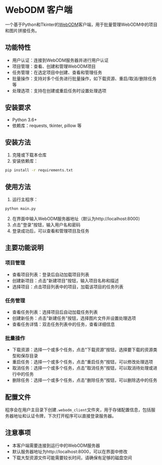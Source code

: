 # WebODM 客户端

一个基于Python和Tkinter的[WebODM](https://github.com/OpenDroneMap/WebODM)客户端，用于批量管理WebODM中的项目和图片拼接任务。

## 功能特性

- 用户认证：连接到WebODM服务器并进行用户认证
- 项目管理：查看、创建和管理WebODM项目
- 任务管理：在选定项目中创建、查看和管理任务
- 批量操作：支持对多个任务进行批量操作，如下载资源、重启/取消/删除任务等
- 处理选项：支持在创建或重启任务时设置处理选项

## 安装要求

- Python 3.6+
- 依赖库：requests, tkinter, pillow 等

## 安装方法

1. 克隆或下载本仓库
2. 安装依赖库：

```bash
pip install -r requirements.txt
```

## 使用方法

1. 运行主程序：

```bash
python main.py
```

2. 在界面中输入WebODM服务器地址（默认为http://localhost:8000）
3. 点击"登录"按钮，输入用户名和密码
4. 登录成功后，可以查看和管理项目及任务

## 主要功能说明

### 项目管理

- 查看项目列表：登录后自动加载项目列表
- 创建新项目：点击"新建项目"按钮，输入项目名称和描述
- 选择项目：点击项目列表中的项目，加载该项目的任务列表

### 任务管理

- 查看任务列表：选择项目后自动加载任务列表
- 创建新任务：点击"新建任务"按钮，选择图片文件并设置处理选项
- 查看任务详情：双击任务列表中的任务，查看详细信息

### 批量操作

- 下载资源：选择一个或多个任务，点击"下载资源"按钮，选择要下载的资源类型和保存目录
- 重启任务：选择一个或多个任务，点击"重启任务"按钮，可以修改处理选项
- 取消任务：选择一个或多个任务，点击"取消任务"按钮，可以取消待处理或进行中的任务
- 删除任务：选择一个或多个任务，点击"删除任务"按钮，可以删除选中的任务

## 配置文件

程序会在用户主目录下创建`.webodm_client`文件夹，用于存储配置信息，包括服务器地址和认证令牌，下次打开程序可以直接登录服务器。

## 注意事项

- 本客户端需要连接到运行中的WebODM服务器
- 默认服务器地址为http://localhost:8000，可以在界面中修改
- 下载大型资源文件可能需要较长时间，请确保有足够的磁盘空间